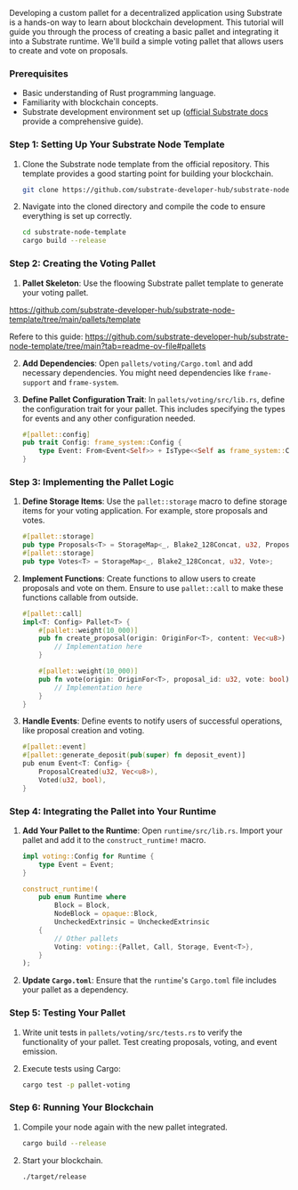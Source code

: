 Developing a custom pallet for a decentralized application using Substrate is a hands-on way to learn about blockchain development. This tutorial will guide you through the process of creating a basic pallet and integrating it into a Substrate runtime. We'll build a simple voting pallet that allows users to create and vote on proposals.

### Prerequisites

- Basic understanding of Rust programming language.
- Familiarity with blockchain concepts.
- Substrate development environment set up ([official Substrate docs](https://substrate.dev/docs/en/knowledgebase/getting-started/) provide a comprehensive guide).

### Step 1: Setting Up Your Substrate Node Template

1. Clone the Substrate node template from the official repository. This template provides a good starting point for building your blockchain.
   
   ```bash
   git clone https://github.com/substrate-developer-hub/substrate-node-template
   ```

2. Navigate into the cloned directory and compile the code to ensure everything is set up correctly.

   ```bash
   cd substrate-node-template
   cargo build --release
   ```

### Step 2: Creating the Voting Pallet

1. **Pallet Skeleton**: Use the floowing Substrate pallet template to generate your voting pallet.

https://github.com/substrate-developer-hub/substrate-node-template/tree/main/pallets/template

Refere to this guide:
https://github.com/substrate-developer-hub/substrate-node-template/tree/main?tab=readme-ov-file#pallets


2. **Add Dependencies**: Open `pallets/voting/Cargo.toml` and add necessary dependencies. You might need dependencies like `frame-support` and `frame-system`.

3. **Define Pallet Configuration Trait**: In `pallets/voting/src/lib.rs`, define the configuration trait for your pallet. This includes specifying the types for events and any other configuration needed.

   ```rust
   #[pallet::config]
   pub trait Config: frame_system::Config {
       type Event: From<Event<Self>> + IsType<<Self as frame_system::Config>::Event>;
   }
   ```

### Step 3: Implementing the Pallet Logic

1. **Define Storage Items**: Use the `pallet::storage` macro to define storage items for your voting application. For example, store proposals and votes.

   ```rust
   #[pallet::storage]
   pub type Proposals<T> = StorageMap<_, Blake2_128Concat, u32, Proposal>;
   #[pallet::storage]
   pub type Votes<T> = StorageMap<_, Blake2_128Concat, u32, Vote>;
   ```

2. **Implement Functions**: Create functions to allow users to create proposals and vote on them. Ensure to use `pallet::call` to make these functions callable from outside.

   ```rust
   #[pallet::call]
   impl<T: Config> Pallet<T> {
       #[pallet::weight(10_000)]
       pub fn create_proposal(origin: OriginFor<T>, content: Vec<u8>) -> DispatchResult {
           // Implementation here
       }

       #[pallet::weight(10_000)]
       pub fn vote(origin: OriginFor<T>, proposal_id: u32, vote: bool) -> DispatchResult {
           // Implementation here
       }
   }
   ```

3. **Handle Events**: Define events to notify users of successful operations, like proposal creation and voting.

   ```rust
   #[pallet::event]
   #[pallet::generate_deposit(pub(super) fn deposit_event)]
   pub enum Event<T: Config> {
       ProposalCreated(u32, Vec<u8>),
       Voted(u32, bool),
   }
   ```

### Step 4: Integrating the Pallet into Your Runtime

1. **Add Your Pallet to the Runtime**: Open `runtime/src/lib.rs`. Import your pallet and add it to the `construct_runtime!` macro.

   ```rust
   impl voting::Config for Runtime {
       type Event = Event;
   }

   construct_runtime!(
       pub enum Runtime where
           Block = Block,
           NodeBlock = opaque::Block,
           UncheckedExtrinsic = UncheckedExtrinsic
       {
           // Other pallets
           Voting: voting::{Pallet, Call, Storage, Event<T>},
       }
   );
   ```

2. **Update `Cargo.toml`**: Ensure that the `runtime`'s `Cargo.toml` file includes your pallet as a dependency.

### Step 5: Testing Your Pallet

1. Write unit tests in `pallets/voting/src/tests.rs` to verify the functionality of your pallet. Test creating proposals, voting, and event emission.

2. Execute tests using Cargo:

   ```bash
   cargo test -p pallet-voting
   ```

### Step 6: Running Your Blockchain

1. Compile your node again with the new pallet integrated.

   ```bash
   cargo build --release
   ```

2. Start your blockchain.

   ```bash
   ./target/release